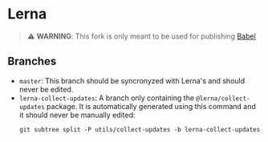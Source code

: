 # Lerna

> ⚠️ **WARNING**: This fork is only meant to be used for publishing [Babel](https://github.com/babel/babel)

## Branches

- `master`: This branch should be syncronyzed with Lerna's and should never be edited.
- `lerna-collect-updates`: A branch only containing the `@lerna/collect-updates` package.
  It is automatically generated using this command and it should never be manually edited:
  ```
  git subtree split -P utils/collect-updates -b lerna-collect-updates
  ```

